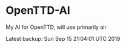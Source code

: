 # OpenTTD-AI
My AI for OpenTTD, will use primarily air

Latest backup: Sun Sep 15 21:04:01 UTC 2019
